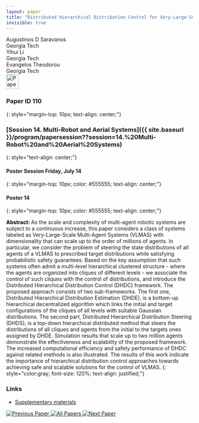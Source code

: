 ```yaml
---
layout: paper
title: "Distributed Hierarchical Distribution Control for Very-Large-Scale Clustered Multi-Agent Systems"
invisible: true
---
```

<div class="paper-authors">
<div class="paper-author-box">
    <div class="paper-author-name">Augustinos D Saravanos</div>
    <div class="paper-author-uni">Georgia Tech</div>
</div>
<div class="paper-author-box">
    <div class="paper-author-name">Yihui Li</div>
    <div class="paper-author-uni">Georgia Tech</div>
</div>
<div class="paper-author-box">
    <div class="paper-author-name">Evangelos Theodorou</div>
    <div class="paper-author-uni">Georgia Tech</div>
</div>

</div><div class="paper-pdf">
<div> <a href="http://www.roboticsproceedings.org/rss19/p110.pdf"><img src="{{ site.baseurl }}/images/paper_link.png" alt="Paper Website" width = "33"  height = "40"/></a> </div>
</div>

### Paper ID 110
{: style="margin-top: 10px; text-align: center;"}

### [Session 14. Multi-Robot and Aerial Systems]({{ site.baseurl }}/program/papersession??session=14.%20Multi-Robot%20and%20Aerial%20Systems)
{: style="text-align: center;"}

#### Poster Session Friday, July 14
{: style="margin-top: 10px; color: #555555; text-align: center;"}

#### Poster 14
{: style="margin-top: 10px; color: #555555; text-align: center;"}

<b style="color: black;">Abstract: </b>As the scale and complexity of multi-agent robotic systems are subject to a continuous increase, this paper considers a class of systems labeled as Very-Large-Scale Multi-Agent Systems (VLMAS) with dimensionality that can scale up to the order of millions of agents. In particular, we consider the problem of steering the state distributions of all agents of a VLMAS to prescribed target distributions while satisfying probabilistic safety guarantees. Based on the key assumption that such systems often admit a multi-level hierarchical clustered structure - where the agents are organized into cliques of different levels -  we associate the control of such cliques with the control of distributions, and introduce the Distributed Hierarchical Distribution Control (DHDC) framework. The proposed approach consists of two sub-frameworks. The first one, Distributed Hierarchical Distribution Estimation (DHDE), is a bottom-up hierarchical decentralized algorithm which links the initial and target configurations of the cliques of all levels with suitable Gaussian distributions. The second part, Distributed Hierarchical Distribution Steering (DHDS), is a top-down hierarchical distributed method that steers the distributions of all cliques and agents from the initial to the targets ones assigned by DHDE. Simulation results that scale up to two million agents demonstrate the effectiveness and scalability of the proposed framework. The increased computational efficiency and safety performance of DHDC against related methods is also illustrated. The results of this work indicate the importance of hierarchical distribution control approaches towards achieving safe and scalable solutions for the control of VLMAS.
{: style="color:gray; font-size: 120%; text-align: justified;"}


### Links
- [Supplementary materials](http://www.roboticsproceedings.org/rss19/p110_sup.zip)

<div class="paper-menu">
<a href="{{ site.baseurl }}/program/papers/109/"> <img src="{{ site.baseurl }}/images/previous_paper_icon.png" alt="Previous Paper" title="Previous Paper"/> </a>
<a href="{{ site.baseurl }}/program/papers"><img src="{{ site.baseurl }}/images/overview_icon.png" alt="All Papers" title="All Papers"/> </a>
<a href="{{ site.baseurl }}/program/papers/111/"> <img src="{{ site.baseurl }}/images/next_paper_icon.png" alt="Next Paper" title="Next Paper"/> </a>

</div>
